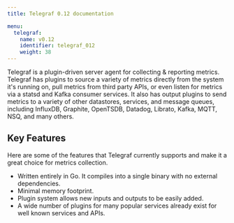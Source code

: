```yaml
---
title: Telegraf 0.12 documentation

menu:
  telegraf:
    name: v0.12
    identifier: telegraf_012
    weight: 38
---
```


Telegraf is a plugin-driven server agent for collecting & reporting metrics. Telegraf has plugins to source a variety of metrics directly from the system it's running on, pull metrics from third party APIs, or even listen for metrics via a statsd and Kafka consumer services. It also has output plugins to send metrics to a variety of other datastores, services, and message queues, including InfluxDB, Graphite, OpenTSDB, Datadog, Librato, Kafka, MQTT, NSQ, and many others.

## Key Features

Here are some of the features that Telegraf currently supports and make it a great choice for metrics collection.

* Written entirely in Go.
It compiles into a single binary with no external dependencies.
* Minimal memory footprint.
* Plugin system allows new inputs and outputs to be easily added.
* A wide number of plugins for many popular services already exist for well known services and APIs.
